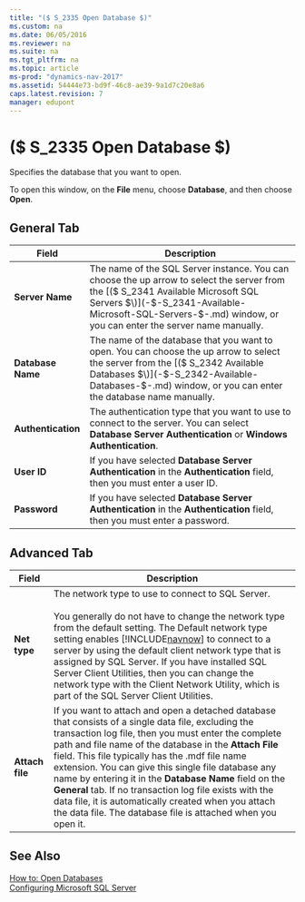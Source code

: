 ```yaml
---
title: "($ S_2335 Open Database $)"
ms.custom: na
ms.date: 06/05/2016
ms.reviewer: na
ms.suite: na
ms.tgt_pltfrm: na
ms.topic: article
ms-prod: "dynamics-nav-2017"
ms.assetid: 54444e73-bd9f-46c8-ae39-9a1d7c20e8a6
caps.latest.revision: 7
manager: edupont
---
```

# ($ S_2335 Open Database $)
Specifies the database that you want to open.  

 To open this window, on the **File** menu, choose **Database**, and then choose **Open**.  

## General Tab  

|Field|Description|  
|-----------|-----------------|  
|**Server Name**|The name of the SQL Server instance. You can choose the up arrow to select the server from the [\($ S\_2341 Available Microsoft SQL Servers $\)](-$-S_2341-Available-Microsoft-SQL-Servers-$-.md) window, or you can enter the server name manually.|  
|**Database Name**|The name of the database that you want to open. You can choose the up arrow to select the server from the [\($ S\_2342 Available Databases $\)](-$-S_2342-Available-Databases-$-.md) window, or you can enter the database name manually.|  
|**Authentication**|The authentication type that you want to use to connect to the server. You can select **Database Server Authentication** or **Windows Authentication**.|  
|**User ID**|If you have selected **Database Server Authentication** in the **Authentication** field, then you must enter a user ID.|  
|**Password**|If you have selected **Database Server Authentication** in the **Authentication** field, then you must enter a password.|  

## Advanced Tab  

|Field|Description|  
|-----------|-----------------|  
|**Net type**|The network type to use to connect to SQL Server.<br /><br /> You generally do not have to change the network type from the default setting. The Default network type setting enables [!INCLUDE[navnow](../includes/navnow_md.md)] to connect to a server by using the default client network type that is assigned by SQL Server. If you have installed SQL Server Client Utilities, then you can change the network type with the Client Network Utility, which is part of the SQL Server Client Utilities.|  
|**Attach file**|If you want to attach and open a detached database that consists of a single data file, excluding the transaction log file, then you must enter the complete path and file name of the database in the **Attach File** field. This file typically has the .mdf file name extension. You can give this single file database any name by entering it in the **Database Name** field on the **General** tab. If no transaction log file exists with the data file, it is automatically created when you attach the data file. The database file is attached when you open it.|  

## See Also  
 [How to: Open Databases](../How-to:-Open-Databases.md)   
 [Configuring Microsoft SQL Server](../Configuring-Microsoft-SQL-Server.md)
